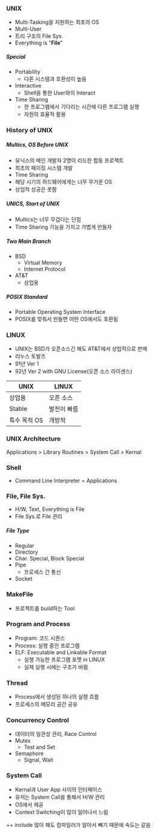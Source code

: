 ### UNIX

- Multi-Tasking을 지원하는 최초의 OS
- Multi-User
- 트리 구조의 File Sys.
- Everything is "**File**"

##### Special

- Portability
  - 다른 시스템과 호환성이 높음
- Interactive
  - Shell을 통한 User와의 Interact
- Time Sharing
  - 한 프로그램에서 기다리는 시간에 다른 프로그램 실행
  - 자원의 효율적 활용

### History of UNIX

##### Multics, OS Before UNIX

- 유닉스의 메인 개발자 2명이 리드한 합동 프로젝트
- 최초의 페이징 시스템 개발
- Time Sharing
- 해당 시기의 하드웨어에게는 너무 무거운 OS
- 상업적 성공은 못함

##### UNICS, Start of UNIX

- Multics는 너무 무겁다는 단점
- Time Sharing 기능을 가지고 가볍게 만들자

##### Two Main Branch

- BSD
  - Virtual Memory
  - Internet Protocol
- AT&T
  - 상업용

##### POSIX Standard

- Portable Operating System Interface
- POSIX를 맞춰서 만들면 어떤 OS에서도 호환됨

### LINUX

- UNIX는 BSD가 오픈소스긴 해도 AT&T에서 상업적으로 판매
- 리누스 토발즈
- 91년 Ver 1
- 92년 Ver 2 with GNU License(오픈 소스 라이센스)

| UNIX         | LINUX       |
| ------------ | ----------- |
| 상업용       | 오픈 소스   |
| Stable       | 발전이 빠름 |
| 특수 목적 OS | 개방적      |

### UNIX Architecture

Applications > Library Routines > System Call > Kernal

### Shell

- Command Line Interpreter = Applications

### File, File Sys.

- H/W, Text, Everything is File
- File Sys.로 File 관리

##### File Type

- Regular
- Directory
- Char. Special, Block Special
- Pipe
  - 프로세스 간 통신
- Socket

### MakeFile

- 프로젝트를 build하는 Tool

### Program and Process

- Program: 코드 시퀀스
- Process: 실행 중인 프로그램
- ELF: Executable and Linkable Format
  - 실행 가능한 프로그램 포멧 in LINUX
  - 실제 실행 시에는 구조가 바뀜

### Thread

- Process에서 생성된 하나의 실행 흐름
- 프로세스의 메모리 공간 공유

### Concurrency Control

- 데이터의 일관성 관리, Race Control
- Mutex
  - Test and Set
- Semaphore
  - Signal, Wait

### System Call

- Kernal과 User App 사이의 인터페이스
- 유저는 System Call을 통해서 H/W 관리
- OS에서 제공
- Context Switching이 많이 일어나서 느림

++ include 많이 해도 컴파일러가 알아서 빼기 때문에 속도는 같음
